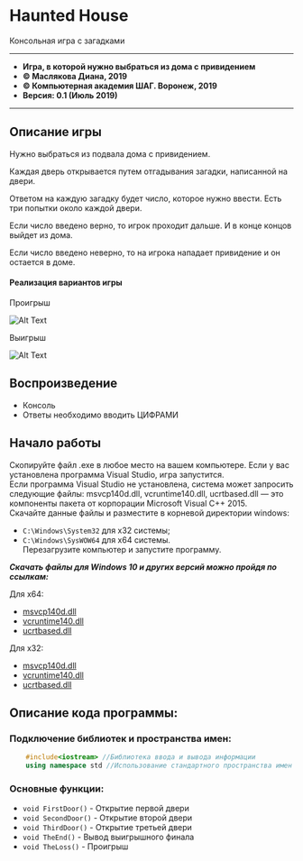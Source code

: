 # Haunted House

Консольная игра с загадками

___
* **Игра, в которой нужно выбраться из дома с привидением**
* **© Маслякова Диана, 2019**
* **© Компьютерная академия ШАГ. Воронеж, 2019**
* **Версия: 0.1 (Июль 2019)**
___

## Описание игры

Нужно выбраться из подвала дома с привидением. 

Каждая дверь открывается путем отгадывания загадки, написанной на двери.

Ответом на каждую загадку будет число, которое нужно ввести. Есть три попытки около каждой двери.

Если число введено верно, то игрок проходит дальше. И в конце концов выйдет из дома.

Если число введено неверно, то на игрока нападает привидение и он остается в доме.

#### Реализация вариантов игры

Проигрыш

![Alt Text](https://github.com/itstep-vrn/HauntedHouse/blob/master/Loss.gif)


Выигрыш

![Alt Text](https://github.com/itstep-vrn/HauntedHouse/blob/master/Win.gif)


## Воспроизведение

* Консоль
* Ответы необходимо вводить ЦИФРАМИ

## Начало работы

Скопируйте файл .exe в любое место на вашем компьютере. Если у вас установлена программа Visual Studio, игра запустится.  
Если программа Visual Studio не установлена, система может запросить следующие файлы: msvcp140d.dll, vcruntime140.dll, ucrtbased.dll —  это компоненты пакета от корпорации Microsoft Visual C++ 2015.  
Скачайте данные файлы и разместите в корневой директории windows:  
- `C:\Windows\System32` для x32 системы;
- `C:\Windows\SysWOW64` для x64 системы.  
Перезагрузите компьютер и запустите программу.

***Скачать файлы для Windows 10 и других версий можно пройдя по ссылкам:***  

Для x64:  

- [msvcp140d.dll](http://dlltop.ru//files/msvcp140d-64.zip)  
- [vcruntime140.dll](http://dlltop.ru//files/vcruntime140-64.zip)  
- [ucrtbased.dll](http://dlltop.ru//files/ucrtbase-64.zip )  

Для x32: 

- [msvcp140d.dll](http://dlltop.ru//files/msvcp140d.zip)  
- [vcruntime140.dll](http://dlltop.ru//files/vcruntime140.zip)  
- [ucrtbased.dll](http://dlltop.ru//files/ucrtbase.zip)


## Описание кода программы:

### Подключение библиотек и пространства имен:
```cpp
    #include<iostream> //Библиотека ввода и вывода информации
    using namespace std //Использование стандартного пространства имен
```
    
### Основные функции:

- `void FirstDoor()` - Открытие первой двери
- `void SecondDoor()` - Открытие второй двери
- `void ThirdDoor()` - Открытие третьей двери
- `void TheEnd()` - Вывод выигрышного финала
- `void TheLoss()` - Проигрыш
